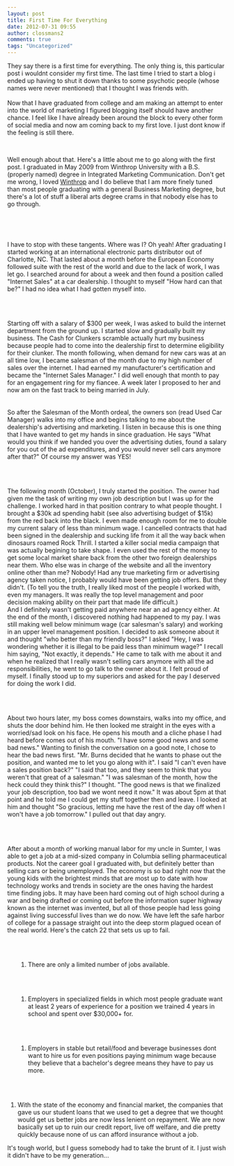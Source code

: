 ```yaml
---
layout: post
title: First Time For Everything
date: 2012-07-31 09:55
author: clossmans2
comments: true
tags: "Uncategorized"
---
```

<div>They say there is a first time for everything. The only thing is, this particular post i wouldnt consider my first time. The last time I tried to start a blog i ended up having to shut it down thanks to some psychotic people (whose names were never mentioned) that I thought I was friends with.</div><div> </div><div>Now that I have graduated from college and am making an attempt to enter into the world of marketing I figured blogging itself should have another chance. I feel like I have already been around the block to every other form of social media and now am coming back to my first love. I just dont know if the feeling is still there.</div><p> </p><div>Well enough about that. Here's a little about me to go along with the first post. I graduated in May 2009 from Winthrop University with a B.S. (properly named) degree in Integrated Marketing Communication. Don't get me wrong, I loved <a title="Winthrop" href="http://www.winthrop.edu/">Winthrop</a> and I do believe that I am more finely tuned than most people graduating with a general Business Marketing degree, but there's a lot of stuff a liberal arts degree crams in that nobody else has to go through.</div><p> </p><div> </div><p><img src="http://3.bp.blogspot.com/_ah0awJblbxY/S3xydxgRtVI/AAAAAAAAAAM/50PcLvo7wWg/s320/Tillman_tower.jpg" alt="" border="0" />I have to stop with these tangents. Where was I? Oh yeah! After graduating I started working at an international electronic parts distributor out of Charlotte, NC. That lasted about a month before the European Economy followed suite with the rest of the world and due to the lack of work, I was let go. I searched around for about a week and then found a position called "Internet Sales" at a car dealership. I thought to myself "How hard can that be?" I had no idea what I had gotten myself into.<img src="http://sethclossman.com/blog/wp-content/uploads/2012/07/base_media.jpg?w=300" alt="" border="0" /></p><p> </p><div> </div><div>Starting off with a salary of $300 per week, I was asked to build the internet department from the ground up. I started slow and gradually built my business. The Cash for Clunkers scramble actually hurt my business because people had to come into the dealership first to determine eligibility for their clunker. The month following, when demand for new cars was at an all time low, I became salesman of the month due to my high number of sales over the internet. I had earned my manufacturer's certification and became the "Internet Sales Manager." I did well enough that month to pay for an engagement ring for my fiancee. A week later I proposed to her and now am on the fast track to being married in July.</div><div> </div><div> </div><div>So after the Salesman of the Month ordeal, the owners son (read Used Car Manager) walks into my office and begins talking to me about the dealership's advertising and marketing. I listen in because this is one thing that I have wanted to get my hands in since graduation. He says "What would you think if we handed you over the advertising duties, found a salary for you out of the ad expenditures, and you would never sell cars anymore after that?" Of course my answer was YES!</div><div> </div><p> </p><div>The following month (October), I truly started the position. The owner had given me the task of writing my own job description but I was up for the challenge. I worked hard in that position contrary to what people thought. I brought a $30k ad spending habit (see also advertising budget of $15k) from the red back into the black. I even made enough room for me to double my current salary of less than minimum wage. I cancelled contracts that had been signed in the dealership and sucking life from it all the way back when dinosaurs roamed Rock Thrill. I started a killer social media campaign that was actually begining to take shape. I even used the rest of the money to get some local market share back from the other two foreign dealerships near them. Who else was in charge of the website and all the inventory online other than me? Nobody! Had any true marketing firm or advertising agency taken notice, I probably would have been getting job offers. But they didn't. (To tell you the truth, I really liked most of the people I worked with, even my managers. It was really the top level management and poor decision making ability on their part that made life difficult.)</div><div>And I definitely wasn't getting paid anywhere near an ad agency either. At the end of the month, i discovered nothing had happened to my pay. I was still making well below minimum wage (car salesman's salary) and working in an upper level management position. I decided to ask someone about it and thought "who better than my friendly boss?" I asked "Hey, I was wondering whether it is illegal to be paid less than minimum wage?" I recall him saying, "Not exactly, it depends." He came to talk with me about it and when he realized that I really wasn't selling cars anymore with all the ad responsibilities, he went to go talk to the owner about it. I felt proud of myself. I finally stood up to my superiors and asked for the pay I deserved for doing the work I did.</div><div> </div><p> </p><div>About two hours later, my boss comes downstairs, walks into my office, and shuts the door behind him. He then looked me straight in the eyes with a worried/sad look on his face. He opens his mouth and a cliche phase I had heard before comes out of his mouth. "I have some good news and some bad news." Wanting to finish the conversation on a good note, I chose to hear the bad news first. "Mr. Burns decided that he wants to phase out the position, and wanted me to let you go along with it". I said "I can't even have a sales position back?" "I said that too, and they seem to think that you weren't that great of a salesman." "I was salesman of the month, how the heck could they think this?" I thought. "The good news is that we finalized your job description, too bad we wont need it now." It was about 5pm at that point and he told me I could get my stuff together then and leave. I looked at him and thought "So gracious, letting me have the rest of the day off when I won't have a job tomorrow." I pulled out that day angry.</div><div> </div><p> </p><div>After about a month of working manual labor for my uncle in Sumter, I was able to get a job at a mid-sized company in Columbia selling pharmaceutical products. Not the career goal I graduated with, but definitely better than selling cars or being unemployed. The economy is so bad right now that the young kids with the brightest minds that are most up to date with how technology works and trends in society are the ones having the hardest time finding jobs. It may have been hard coming out of high school during a war and being drafted or coming out before the information super highway known as the internet was invented, but all of those people had less going against living successful lives than we do now. We have left the safe harbor of college for a passage straight out into the deep storm plagued ocean of the real world. Here's the catch 22 that sets us up to fail.</div><div> </div><p> </p><ol><ol><li>There are only a limited number of jobs available.</li></ol></ol><p><br /><br /></p><ol><ol><li>Employers in specialized fields in which most people graduate want at least 2 years of experience for a position we trained 4 years in school and spent over $30,000+ for.</li></ol></ol><p><br /><br /></p><ol><ol><li>Employers in stable but retail/food and beverage businesses dont want to hire us for even positions paying minimum wage because they believe that a bachelor's degree means they have to pay us more.</li></ol></ol><p><br /><br /></p><ol><li>With the state of the economy and financial market, the companies that gave us our student loans that we used to get a degree that we thought would get us better jobs are now less lenient on repayment. We are now basically set up to ruin our credit report, live off welfare, and die pretty quickly because none of us can afford insurance without a job.</li></ol><p>It's tough world, but I guess somebody had to take the brunt of it. I just wish it didn't have to be my generation...</p>
